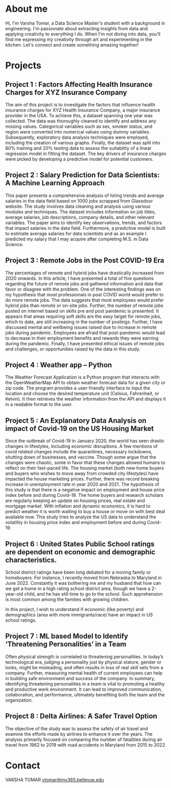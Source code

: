# About me
Hi, I'm Varsha Tomar, a Data Science Master's student with a background in engineering. I'm passionate about extracting insights from data and applying creativity to everything I do. When I'm not diving into data, you'll find me expressing my creativity through art and experimenting in the kitchen. Let's connect and create something amazing together!

# Projects

## Project 1 : Factors Affecting Health Insurance Charges for XYZ Insurance Company
The aim of this project is to investigate the factors that influence health insurance charges for XYZ Health Insurance Company, a major insurance provider in the USA. To achieve this, a dataset spanning one year was collected. The data was thoroughly cleaned to identify and address any missing values. Categorical variables such as sex, smoker status, and region were converted into numerical values using dummy variables. Subsequently, exploratory data analysis techniques were employed, including the creation of various graphs. Finally, the dataset was split into 80% training and 20% testing data to assess the suitability of a linear regression model in fitting the dataset. The key drivers of insurance charges were picked by developing a predictive model for potential customers.

## Project 2 : Salary Prediction for Data Scientists: A Machine Learning Approach
This paper presents a comprehensive analysis of hiring trends and average salaries in the data field based on 1000 jobs scrapped from Glassdoor website. The study involves data cleaning and analysis using various modules and techniques. The dataset includes information on job titles, average salaries, job descriptions, company details, and other relevant variables. The paper aims to identify key observations, trends, and factors that impact salaries in the data field. Furthermore, a predictive model is built to estimate average salaries for data scientists and as an example I predicted my salary that I may acquire after completing M.S. in Data Science.

## Project 3 : Remote Jobs in the Post COVID-19 Era
The percentages of remote and hybrid jobs have drastically increased from 2020 onwards. In this article, I have presented a total of five questions regarding the future of remote jobs and gathered information and data that favor or disagree with the problem. One of the interesting findings was on my hypothesis that most professionals in post COVID world would prefer to do more remote jobs. The data suggests that most employees would prefer hybrid jobs than remote or on-site jobs. Further, the number of remote jobs posted on internet based on skills pre and post pandemic is presented. It appears that areas requiring soft skills are the easy target for remote jobs, which to date, are still increasing in the number of postings. Further, I have discussed mental and wellbeing issues raised due to increase in remote jobs during pandemic. Employees are afraid that post-pandemic would lead to decrease in their employment benefits and rewards they were earning during the pandemic. Finally, I have presented ethical issues of remote jobs and challenges, or opportunities raised by the data in this study.

## Project 4 : Weather app – Python
The Weather Forecast Application is a Python program that interacts with the OpenWeatherMap API to obtain weather forecast data for a given city or zip code. The program provides a user-friendly interface to input the location and choose the desired temperature unit (Celsius, Fahrenheit, or Kelvin). It then retrieves the weather information from the API and displays it in a readable format to the user.

## Project 5 : An Explanatory Data Analysis on impact of Covid-19 on the US Housing Market
Since the outbreak of Covid-19 in January 2020, the world has seen drastic changes in lifestyles, including economic disruptions. A few mentions of covid related changes include the quarantines, necessary lockdowns, shutting down of businesses, and vaccine. Though some argue that the changes were chaotic, some in favor that these changes allowed humans to reflect on their fast-paced life. The housing market (both new home buyers and buyers who wishes to move away from crowded city lifestyles) have impacted the house marketing prices. Further, there was record breaking increase in unemployment rate in year 2020 and 2021. 
The hypothesis of this study is that there is a negative impact on employment and house price index before and during Covid-19.
The home buyers and research scholars are regularly keeping an update on housing prices, real estate and mortgage market. With inflation and dynamic economics, it is hard to predict weather it is worth waiting to buy a house or move on with best deal available now. This study tries to analyze the US data to understand the volatility in housing price index and employment before and during Covid-19.

## Project 6 : United States Public School ratings are dependent on economic and demographic characteristics.
School district ratings have been long debated for a moving family or homebuyers. For instance, I recently moved from Nebraska to Maryland in June 2022. Constantly it was bothering me and my husband that how can we get a home in a high rating school district area, though we have a 2-year-old child, and he has still time to go to the school. Such apprehension is most common among the families with growing children. 

In this project, I wish to understand if economic (like poverty) and demographics (area with more immigrants/race) have an impact in US school ratings. 

## Project 7 : ML based Model to Identify ‘Threatening Personalities’ in a Team
Often physical strength is correlated to threatening personalities. In today’s technological era, judging a personality just by physical stature, gender or looks, might be misleading, and often results in loss of real skill sets from a company. Further, measuring mental health of current employees can help in building safe environment and success of the company.
In summary, identifying threatening personalities in a team is vital to promoting a healthy and productive work environment. It can lead to improved communication, collaboration, and performance, ultimately benefiting both the team and the organization.

## Project 8 : Delta Airlines: A Safer Travel Option
The objective of the study was to assess the safety of air travel and examine the efforts made by airlines to enhance it over the years. The analysis primarily focused on comparing the number of fatalities during air travel from 1962 to 2019 with road accidents in Maryland from 2015 to 2022.

# Contact
VARSHA TOMAR
vtomar@my365.bellevue.edu

